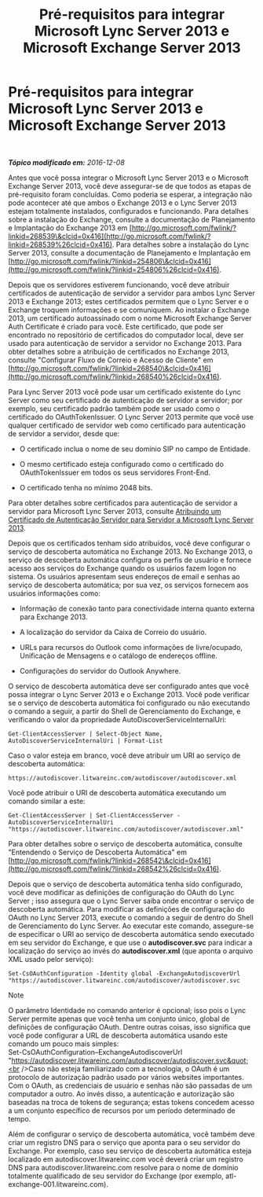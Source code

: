 ﻿---
title: Pré-requisitos para integrar Microsoft Lync Server 2013 e Microsoft Exchange Server 2013
TOCTitle: Pré-requisitos para integrar Microsoft Lync Server 2013 e Microsoft Exchange Server 2013
ms:assetid: ea22beb9-c02e-47cb-836d-97a556969052
ms:mtpsurl: https://technet.microsoft.com/pt-br/library/JJ721919(v=OCS.15)
ms:contentKeyID: 49886463
ms.date: 12/10/2016
mtps_version: v=OCS.15
ms.translationtype: HT
---

# Pré-requisitos para integrar Microsoft Lync Server 2013 e Microsoft Exchange Server 2013

 

_**Tópico modificado em:** 2016-12-08_

Antes que você possa integrar o Microsoft Lync Server 2013 e o Microsoft Exchange Server 2013, você deve assegurar-se de que todos as etapas de pré-requisito foram concluídas. Como poderia se esperar, a integração não pode acontecer até que ambos o Exchange 2013 e o Lync Server 2013 estejam totalmente instalados, configurados e funcionando. Para detalhes sobre a instalação do Exchange, consulte a documentação de Planejamento e Implantação do Exchange 2013 em [http://go.microsoft.com/fwlink/?linkid=268539\&clcid=0x416](http://go.microsoft.com/fwlink/?linkid=268539%26clcid=0x416). Para detalhes sobre a instalação do Lync Server 2013, consulte a documentação de Planejamento e Implantação em [http://go.microsoft.com/fwlink/?linkid=254806\&clcid=0x416](http://go.microsoft.com/fwlink/?linkid=254806%26clcid=0x416).

Depois que os servidores estiverem funcionando, você deve atribuir certificados de autenticação de servidor a servidor para ambos Lync Server 2013 e Exchange 2013; estes certificados permitem que o Lync Server e o Exchange troquem informações e se comuniquem. Ao instalar o Exchange 2013, um certificado autoassinado com o nome Microsoft Exchange Server Auth Certificate é criado para você. Este certificado, que pode ser encontrado no repositório de certificados do computador local, deve ser usado para autenticação de servidor a servidor no Exchange 2013. Para obter detalhes sobre a atribuição de certificados no Exchange 2013, consulte "Configurar Fluxo de Correio e Acesso de Cliente" em [http://go.microsoft.com/fwlink/?linkid=268540\&clcid=0x416](http://go.microsoft.com/fwlink/?linkid=268540%26clcid=0x416).

Para Lync Server 2013 você pode usar um certificado existente do Lync Server como seu certificado de autenticação de servidor a servidor; por exemplo, seu certificado padrão também pode ser usado como o certificado do OAuthTokenIssuer. O Lync Server 2013 permite que você use qualquer certificado de servidor web como certificado para autenticação de servidor a servidor, desde que:

  - O certificado inclua o nome de seu domínio SIP no campo de Entidade.

  - O mesmo certificado esteja configurado como o certificado do OAuthTokenIssuer em todos os seus servidores Front-End.

  - O certificado tenha no mínimo 2048 bits.

Para obter detalhes sobre certificados para autenticação de servidor a servidor para Microsoft Lync Server 2013, consulte [Atribuindo um Certificado de Autenticação Servidor para Servidor a Microsoft Lync Server 2013](lync-server-2013-assigning-a-server-to-server-authentication-certificate-to-lync-server-2013.md).

Depois que os certificados tenham sido atribuídos, você deve configurar o serviço de descoberta automática no Exchange 2013. No Exchange 2013, o serviço de descoberta automática configura os perfis de usuário e fornece acesso aos serviços do Exchange quando os usuários fazem logon no sistema. Os usuários apresentam seus endereços de email e senhas ao serviço de descoberta automática; por sua vez, os serviços fornecem aos usuários informações como:

  - Informação de conexão tanto para conectividade interna quanto externa para Exchange 2013.

  - A localização do servidor da Caixa de Correio do usuário.

  - URLs para recursos do Outlook como informações de livre/ocupado, Unificação de Mensagens e o catálogo de endereços offline.

  - Configurações do servidor do Outlook Anywhere.

O serviço de descoberta automática deve ser configurado antes que você possa integrar o Lync Server 2013 e o Exchange 2013. Você pode verificar se o serviço de descoberta automática foi configurado ou não executando o comando a seguir, a partir do Shell de Gerenciamento do Exchange, e verificando o valor da propriedade AutoDiscoverServiceInternalUri:

    Get-ClientAccessServer | Select-Object Name, AutoDiscoverServiceInternalUri | Format-List

Caso o valor esteja em branco, você deve atribuir um URI ao serviço de descoberta automática:

    https://autodiscover.litwareinc.com/autodiscover/autodiscover.xml

Você pode atribuir o URI de descoberta automática executando um comando similar a este:

    Get-ClientAccessServer | Set-ClientAccessServer -AutoDiscoverServiceInternalUri "https://autodiscover.litwareinc.com/autodiscover/autodiscover.xml"

Para obter detalhes sobre o serviço de descoberta automática, consulte "Entendendo o Serviço de Descoberta Automática" em [http://go.microsoft.com/fwlink/?linkid=268542\&clcid=0x416](http://go.microsoft.com/fwlink/?linkid=268542%26clcid=0x416).

Depois que o serviço de descoberta automática tenha sido configurado, você deve modificar as definições de configuração do OAuth do Lync Server ; isso assegura que o Lync Server saiba onde encontrar o serviço de descoberta automática. Para modificar as definições de configuração do OAuth no Lync Server 2013, execute o comando a seguir de dentro do Shell de Gerenciamento do Lync Server. Ao executar este comando, assegure-se de especificar o URI ao serviço de descoberta automática sendo executado em seu servidor do Exchange, e que use o **autodiscover.svc** para indicar a localização do serviço ao invés do **autodiscover.xml** (que aponta o arquivo XML usado pelor serviço):

    Set-CsOAuthConfiguration -Identity global -ExchangeAutodiscoverUrl "https://autodiscover.litwareinc.com/autodiscover/autodiscover.svc

> [!note]  
> O parâmetro Identidade no comando anterior é opcional; isso pois o Lync Server permite apenas que você tenha um conjunto único, global de definições de configuração OAuth. Dentre outras coisas, isso significa que você pode configurar a URL de descoberta automática usando este comando um pouco mais simples:<br />Set-CsOAuthConfiguration–ExchangeAutodiscoverUrl &quot;https://autodiscover.litwareinc.com/autodiscover/autodiscover.svc&quot;<br />Caso não esteja familiarizado com a tecnologia, o OAuth é um protocolo de autorização padrão usado por vários websites importantes. Com o OAuth, as credenciais de usuário e senhas não são passadas de um computador a outro. Ao invés disso, a autenticação e autorização são baseadas na troca de tokens de segurança; estas tokens concedem acesso a um conjunto específico de recursos por um período determinado de tempo.

Além de configurar o serviço de descoberta automática, você também deve criar um registro DNS para o serviço que aponta para o seu servidor do Exchange. Por exemplo, caso seu serviço de descoberta automática esteja localizado em autodiscover.litwareinc.com você deverá criar um registro DNS para autodiscover.litwareinc.com resolve para o nome de domínio totalmente qualificado de seu servidor do Exchange (por exemplo, atl-exchange-001.litwareinc.com).

